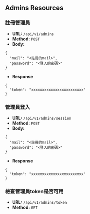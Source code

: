 ## Admins Resources

### **註冊管理員**
* **URL:** `/api/v1/admins`
* **Method:** `POST`
* **Body:**
```
{
  "mail": "<註冊的mail>",
  "password": "<登入的密碼>"
}
```
* **Response** 
```
{
  "token": "xxxxxxxxxxxxxxxxxxxxxxxx"
}
```

### **管理員登入**
* **URL:** `/api/v1/admins/session`
* **Method:** `POST`
* **Body:**
```
{
  "mail": "<註冊的mail>",
  "password": "<登入的密碼>"
}
```
* **Response** 
```
{
  "token": "xxxxxxxxxxxxxxxxxxxxxxxx"
}
```

### **檢查管理員token是否可用**
* **URL:** `/api/v1/admins/token`
* **Method:** `GET`
